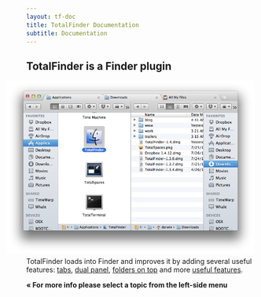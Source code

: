 ```yaml
---
layout: tf-doc
title: TotalFinder Documentation
subtitle: Documentation
---
```


## TotalFinder is a Finder plugin

<img src="/images/showcase/showcase-dual-mode.png" style="margin-left: -40px; margin-bottom: -10px">

TotalFinder loads into Finder and improves it by adding several useful features: [tabs](/tabs), [dual panel](/dual-mode), [folders on top](/folders-on-top) and more [useful features](/tweaks).

**« For more info please select a topic from the left-side menu**


